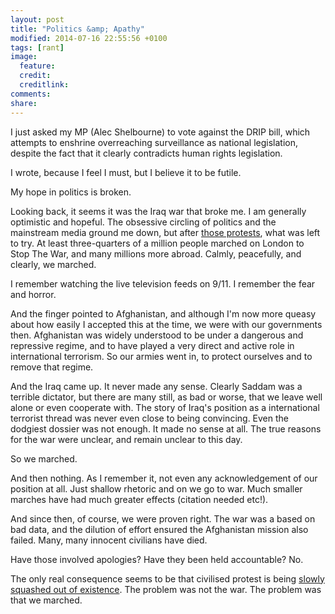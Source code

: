 ```yaml
---
layout: post
title: "Politics &amp; Apathy"
modified: 2014-07-16 22:55:56 +0100
tags: [rant]
image:
  feature: 
  credit: 
  creditlink: 
comments: 
share: 
---
```


I just asked my MP (Alec Shelbourne) to vote against the DRIP bill, which attempts to enshrine overreaching surveillance as national legislation, despite the fact that it clearly contradicts human rights legislation.

I wrote, because I feel I must, but I believe it to be futile.

My hope in politics is broken.

Looking back, it seems it was the Iraq war that broke me. I am generally optimistic and hopeful. The obsessive circling of politics and the mainstream media ground me down, but after [those protests][1], what was left to try. At least three-quarters of a million people marched on London to Stop The War, and many millions more abroad. Calmly, peacefully, and clearly, we marched.

I remember watching the live television feeds on 9/11. I remember the fear and horror. 

And the finger pointed to Afghanistan, and although I'm now more queasy about how easily I accepted this at the time, we were with our governments then. Afghanistan was widely understood to be under a dangerous and repressive regime, and to have played a very direct and active role in international terrorism. So our armies went in, to protect ourselves and to remove that regime.

And the Iraq came up. It never made any sense. Clearly Saddam was a terrible dictator, but there are many still, as bad or worse, that we leave well alone or even cooperate with. The story of Iraq's position as a international terrorist thread was never even close to being convincing. Even the dodgiest dossier was not enough. It made no sense at all. The true reasons for the war were unclear, and remain unclear to this day.

So we marched.

And then nothing. As I remember it, not even any acknowledgement of our position at all. Just shallow rhetoric and on we go to war. Much smaller marches have had much greater effects (citation needed etc!).

And since then, of course, we were proven right. The war was a based on bad data, and the dilution of effort ensured the Afghanistan mission also failed. Many, many innocent civilians have died.

Have those involved apologies? Have they been held accountable? No.

The only real consequence seems to be that civilised protest is being [slowly squashed out of existence][2]. The problem was not the war. The problem was that we marched.


[1]: http://en.wikipedia.org/wiki/February_15,_2003_anti-war_protest#United_Kingdom
[2]: http://www.theguardian.com/commentisfree/2012/may/01/right-to-protest-under-attack
